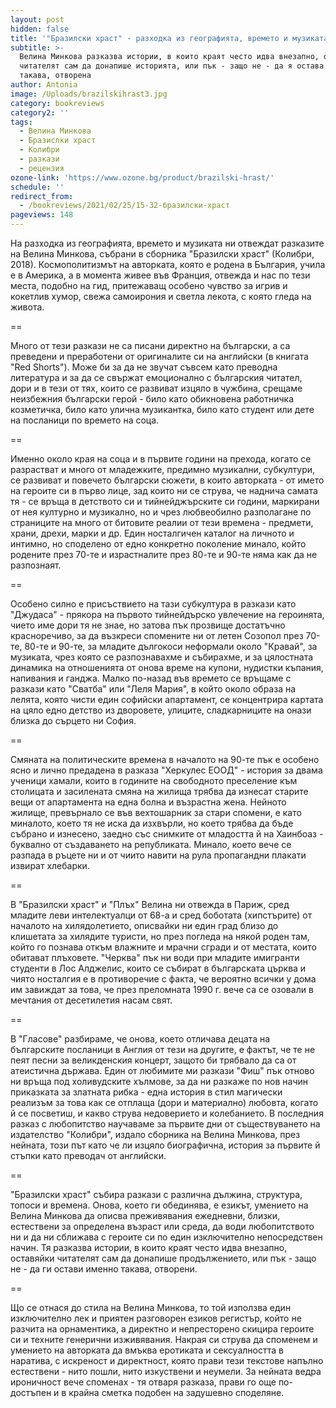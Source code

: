```yaml
---
layout: post
hidden: false
title: '"Бразилски храст" - разходка из географията, времето и музиката'
subtitle: >-
  Велина Минкова разказва истории, в които краят често идва внезапно, оставяйки
  читателят сам да донапише историята, или пък - защо не - да я остава именно
  такава, отворена
author: Antonia
image: /Uploads/brazilskihrast3.jpg
category: bookreviews
category2: ''
tags:
  - Велина Минкова
  - Бразислки храст
  - Колибри
  - разкази
  - рецензия
ozone-link: 'https://www.ozone.bg/product/brazilski-hrast/'
schedule: ''
redirect_from:
  - /bookreviews/2021/02/25/15-32-бразилски-храст
pageviews: 148
---
```

На разходка из географията, времето и музиката ни отвеждат разказите на Велина Минкова, събрани в сборника "Бразилски храст" (Колибри, 2018). Космополитизмът на авторката, която е родена в България, учила е в Америка, а в момента живее във Франция, отвежда и нас по тези места, подобно на гид, притежаващ особено чувство за игрив и кокетлив хумор, свежа самоирония и светла лекота, с която гледа на живота. 

\==

Много от тези разкази не са писани директно на български, а са преведени и преработени от оригиналите си на английски (в книгата "Red Shorts"). Може би за да не звучат съвсем като преводна литература и за да се свържат емоционално с българския читател, дори и в тези от тях, които се развиват изцяло в чужбина, срещаме неизбежния български герой - било като обикновена работничка козметичка, било като улична музикантка, било като студент или дете на посланици по времето на соца.

\==

Именно около края на соца и в първите години на прехода, когато се разрастват и много от младежките, предимно музикални, субкултури, се развиват и повечето български сюжети, в които авторката - от името на героите си в първо лице, зад които ни се струва, че наднича самата тя - се връща в детството си и тийнейджърските си години, маркирани от нея културно и музикално, но и чрез любвеобилно разполагане по страниците на много от битовите реалии от тези времена - предмети, храни, дрехи, марки и др. Един носталгичен каталог на личното и интимно, но споделено от едно конкретно поколение минало, който родените през 70-те и израстналите през 80-те и 90-те няма как да не разпознаят. 

\==

Особено силно е присъствието на тази субкултура в разкази като "Джудаса" - прякора на първото тийнейдърско увлечение на героинята, чието име дори тя не знае, но затова пък прозвище достатъчно красноречиво, за да възкреси спомените ни от летен Созопол през 70-те, 80-те и 90-те, за младите дългокоси неформали около "Кравай", за музиката, чрез която се разпознавахме и събирахме, и за цялостната динамика на отношенията от онова време на купони, нудистки къпания, напивания и ганджа. Малко по-назад във времето се връщаме с разкази като "Сватба" или "Леля Мария", в който около образа на лелята, която чисти един софийски апартамент, се концентрира картата на цяло едно детство из дворовете, улиците, сладкарниците на онази близка до сърцето ни София. 

\==

Смяната на политическите времена в началото на 90-те пък е особено ясно и лично предадена в разказа "Херкулес ЕООД" - история за двама ученици хамали, които в годините на свободното преселение към столицата и засилената смяна на жилища трябва да изнесат старите вещи от апартамента на една болна и възрастна жена. Нейното жилище, превърнало се във вехтошарник за стари спомени, е като миналото, което тя не иска да изхвърли, но което трябва да бъде събрано и изнесено, заедно със снимките от младостта й на Хаинбоаз - буквално от създаването на републиката. Минало, което вече се разпада в ръцете ни и от чиито навити на рула пропагандни плакати извират хлебарки.  

\==

В "Бразилски храст" и "Плъх" Велина ни отвежда в Париж, сред младите леви интелектуалци от 68-а и сред боботата (хипстърите) от началото на хилядолетието, описвайки ни един град близо до клишетата за хилядите туристи, но през погледа на някой роден там, който го познава откъм влажните и мрачни сгради и от местата, които обитават плъховете. "Черква" пък ни води при младите имигранти студенти в Лос Алджелис, които се събират в българската църква и чиято носталгия е в противоречие с факта, че вероятно всички у дома им завиждат за това, че през преломната 1990 г. вече са се озовали в мечтания от десетилетия насам свят. 

\==

В "Гласове" разбираме, че онова, което отличава децата на българските посланици в Англия от тези на другите, е фактът, че те не пеят песни за великденския концерт, защото би трябвало да са от атеистична държава. Един от любимите ми разкази "Фиш" пък отново ни връща под холивудските хълмове, за да ни разкаже по нов начин приказката за златната рибка - една история в стил магически реализъм за това как се отплаща (дори и материално) любовта, когато й се посветиш, и какво струва недоверието и колебанието. В последния разказ с любопитство научаваме за първите дни от съществуването на издателство "Колибри", издало сборника на Велина Минкова, през нейната, този път като че ли изцяло биографична, история за първите й стъпки като преводач от английски. 

\==

"Бразилски храст" събира разкази с различна дължина, структура, топоси и времена. Онова, което ги обединява, е езикът, умението на Велина Минкова да описва преживявания ежедневни, близки, естествени за определена възраст или среда, да води любопитството ни и да ни сближава с героите си по един изключително непосредствен начин. Тя разказва истории, в които краят често идва внезапно, оставяйки читателят сам да донапише продължението, или пък - защо не - да ги остави именно такава, отворени. 

\==

Що се отнася до стила на Велина Минкова, то той използва един изключително лек и приятен разговорен езиков регистър, който не разчита на орнаментика, а директно и непресторено скицира героите си и техните генерични изживявания.  Накрая си струва да споменем и умението на авторката да вмъква еротиката и сексуалността в наратива, с искреност и директност, която прави тези текстове напълно естествени - нито пошли, нито изкуствени и неумели. За нейната ведра ироничност вече споменах - тя отваря разказа, прави го още по-достъпен и в крайна сметка подобен на задушевно споделяне.